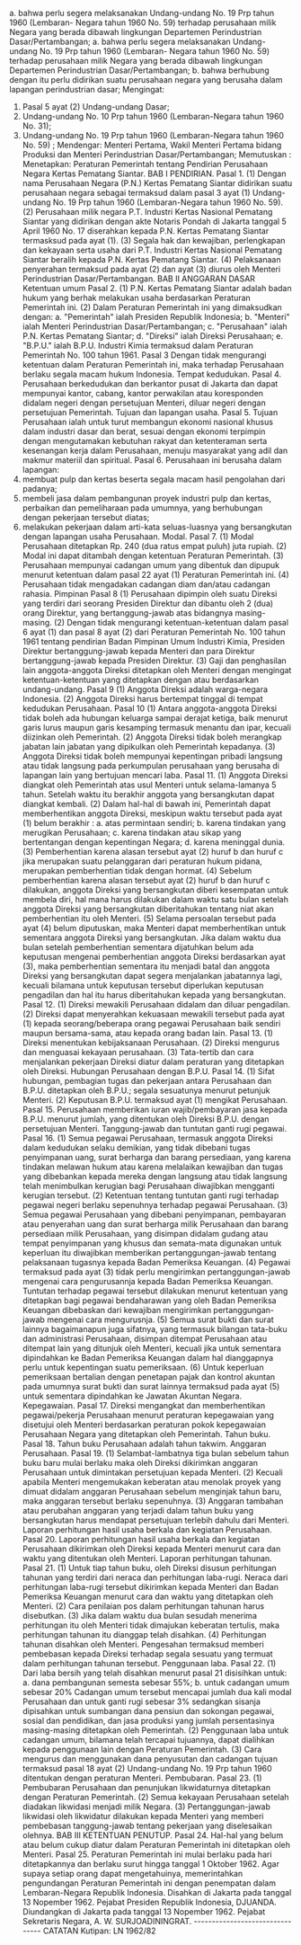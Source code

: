  a. bahwa perlu segera melaksanakan Undang-undang No. 19 Prp tahun 1960 (Lembaran- Negara tahun 1960 No. 59) terhadap perusahaan milik Negara yang berada dibawah lingkungan Departemen Perindustrian Dasar/Pertambangan; a. bahwa perlu segera melaksanakan Undang-undang No. 19 Prp tahun 1960 (Lembaran- Negara tahun 1960 No. 59) terhadap perusahaan milik Negara yang berada dibawah lingkungan Departemen Perindustrian Dasar/Pertambangan;
b. bahwa berhubung dengan itu perlu didirikan suatu perusahaan negara yang berusaha dalam lapangan perindustrian dasar;
Mengingat:

1. Pasal 5 ayat (2) Undang-undang Dasar;
2. Undang-undang No. 10 Prp tahun 1960 (Lembaran-Negara tahun 1960 No. 31);
3. Undang-undang No. 19 Prp tahun 1960 (Lembaran-Negara tahun 1960 No. 59) ; Mendengar: Menteri Pertama, Wakil Menteri Pertama bidang Produksi dan Menteri Perindustrian Dasar/Pertambangan; Memutuskan : Menetapkan: Peraturan Pemerintah tentang Pendirian Perusahaan Negara Kertas Pematang Siantar. BAB I PENDIRIAN. Pasal 1. (1) Dengan nama Perusahaan Negara (P.N.) Kertas Pematang Siantar didirikan suatu perusahaan negara sebagai termaksud dalam pasal 3 ayat (1) Undang-undang No. 19 Prp tahun 1960 (Lembaran-Negara tahun 1960 No. 59). (2) Perusahaan milik negara P.T. Industri Kertas Nasional Pematang Siantar yang didirikan dengan akte Notaris Pondah di Jakarta tanggal 5 April 1960 No. 17 diserahkan kepada P.N. Kertas Pematang Siantar termasksud pada ayat (1). (3) Segala hak dan kewajiban, perlengkapan dan kekayaan serta usaha dari P.T. Industri Kertas Nasional Pematang Siantar beralih kepada P.N. Kertas Pematang Siantar. (4) Pelaksanaan penyerahan termaksud pada ayat (2) dan ayat (3) diurus oleh Menteri Perindustrian Dasar/Pertambangan. BAB II ANGGARAN DASAR Ketentuan umum Pasal 2. (1) P.N. Kertas Pematang Siantar adalah badan hukum yang berhak melakukan usaha berdasarkan Peraturan Pemerintah ini. (2) Dalam Peraturan Pemerintah ini yang dimaksudkan dengan:
a. "Pemerintah" ialah Presiden Republik Indonesia;
b. "Menteri" ialah Menteri Perindustrian Dasar/Pertambangan;
c. "Perusahaan" ialah P.N. Kertas Pematang Siantar;
d. "Direksi" ialah Direksi Perusahaan;
e. "B.P.U." ialah B.P.U. Industri Kimia termaksud dalam Peraturan Pemerintah No. 100 tahun 1961. Pasal 3 Dengan tidak mengurangi ketentuan dalam Peraturan Pemerintah ini, maka terhadap Perusahaan berlaku segala macam hukum Indonesia. Tempat kedudukan. Pasal 4. Perusahaan berkedudukan dan berkantor pusat di Jakarta dan dapat mempunyai kantor, cabang, kantor perwakilan atau koresponden didalam negeri dengan persetujuan Menteri, diluar negeri dengan persetujuan Pemerintah. Tujuan dan lapangan usaha. Pasal 5. Tujuan Perusahaan ialah untuk turut membangun ekonomi nasional khusus dalam industri dasar dan berat, sesuai dengan ekonomi terpimpin dengan mengutamakan kebutuhan rakyat dan ketenteraman serta kesenangan kerja dalam Perusahaan, menuju masyarakat yang adil dan makmur materiil dan spiritual. Pasal 6. Perusahaan ini berusaha dalam lapangan:
1. membuat pulp dan kertas beserta segala macam hasil pengolahan dari padanya;
2. membeli jasa dalam pembangunan proyek industri pulp dan kertas, perbaikan dan pemeliharaan pada umumnya, yang berhubungan dengan pekerjaan tersebut diatas;
3. melakukan pekerjaan dalam arti-kata seluas-luasnya yang bersangkutan dengan lapangan usaha Perusahaan. Modal. Pasal 7. (1) Modal Perusahaan ditetapkan Rp. 240 (dua ratus empat puluh) juta rupiah. (2) Modal ini dapat ditambah dengan ketentuan Peraturan Pemerintah. (3) Perusahaan mempunyai cadangan umum yang dibentuk dan dipupuk menurut ketentuan dalam pasal 22 ayat (1) Peraturan Pemerintah ini. (4) Perusahaan tidak mengadakan cadangan diam dan/atau cadangan rahasia. Pimpinan Pasal 8 (1) Perusahaan dipimpin oleh suatu Direksi yang terdiri dari seorang Presiden Direktur dan dibantu oleh 2 (dua) orang Direktur, yang bertanggung-jawab atas bidangnya masing- masing. (2) Dengan tidak mengurangi ketentuan-ketentuan dalam pasal 6 ayat (1) dan pasal 8 ayat (2) dari Peraturan Pemerintah No. 100 tahun 1961 tentang pendirian Badan Pimpinan Umum Industri Kimia, Presiden Direktur bertanggung-jawab kepada Menteri dan para Direktur bertanggung-jawab kepada Presiden Direktur. (3) Gaji dan penghasilan lain anggota-anggota Direksi ditetapkan oleh Menteri dengan mengingat ketentuan-ketentuan yang ditetapkan dengan atau berdasarkan undang-undang. Pasal 9 (1) Anggota Direksi adalah warga-negara Indonesia. (2) Anggota Direksi harus bertempat tinggal di tempat kedudukan Perusahaan. Pasal 10 (1) Antara anggota-anggota Direksi tidak boleh ada hubungan keluarga sampai derajat ketiga, baik menurut garis lurus maupun garis kesamping termasuk menantu dan ipar, kecuali diizinkan oleh Pemerintah. (2) Anggota Direksi tidak boleh merangkap jabatan lain jabatan yang dipikulkan oleh Pemerintah kepadanya. (3) Anggota Direksi tidak boleh mempunyai kepentingan pribadi langsung atau tidak langsung pada perkumpulan perusahaan yang berusaha di lapangan lain yang bertujuan mencari laba. Pasal 11. (1) Anggota Direksi diangkat oleh Pemerintah atas usul Menteri untuk selama-lamanya 5 tahun. Setelah waktu itu berakhir anggota yang bersangkutan dapat diangkat kembali. (2) Dalam hal-hal di bawah ini, Pemerintah dapat memberhentikan anggota Direksi, meskipun waktu tersebut pada ayat (1) belum berakhir :
a. atas permintaan sendiri;
b. karena tindakan yang merugikan Perusahaan;
c. karena tindakan atau sikap yang bertentangan dengan kepentingan Negara;
d. karena meninggal dunia. (3) Pemberhentian karena alasan tersebut ayat (2) huruf b dan huruf c jika merupakan suatu pelanggaran dari peraturan hukum pidana, merupakan pemberhentian tidak dengan hormat. (4) Sebelum pemberhentian karena alasan tersebut ayat (2) huruf b dan huruf c dilakukan, anggota Direksi yang bersangkutan diberi kesempatan untuk membela diri, hal mana harus dilakukan dalam waktu satu bulan setelah anggota Direksi yang bersangkutan diberitahukan tentang niat akan pemberhentian itu oleh Menteri. (5) Selama persoalan tersebut pada ayat (4) belum diputuskan, maka Menteri dapat memberhentikan untuk sementara anggota Direksi yang bersangkutan. Jika dalam waktu dua bulan setelah pemberhentian sementara dijatuhkan belum ada keputusan mengenai pemberhentian anggota Direksi berdasarkan ayat (3), maka pemberhentian sementara itu menjadi batal dan anggota Direksi yang bersangkutan dapat segera menjalankan jabatannya lagi, kecuali bilamana untuk keputusan tersebut diperlukan keputusan pengadilan dan hal itu harus diberitahukan kepada yang bersangkutan. Pasal 12. (1) Direksi mewakili Perusahaan didalam dan diluar pengadilan. (2) Direksi dapat menyerahkan kekuasaan mewakili tersebut pada ayat (1) kepada seorang/beberapa orang pegawai Perusahaan baik sendiri maupun bersama-sama, atau kepada orang badan lain. Pasal 13. (1) Direksi menentukan kebijaksanaan Perusahaan. (2) Direksi mengurus dan menguasai kekayaan perusahaan. (3) Tata-tertib dan cara menjalankan pekerjaan Direksi diatur dalam peraturan yang ditetapkan oleh Direksi. Hubungan Perusahaan dengan B.P.U. Pasal 14. (1) Sifat hubungan, pembagian tugas dan pekerjaan antara Perusahaan dan B.P.U. ditetapkan oleh B.P.U.; segala sesuatunya menurut petunjuk Menteri. (2) Keputusan B.P.U. termaksud ayat (1) mengikat Perusahaan. Pasal 15. Perusahaan memberikan iuran wajib/pembayaran jasa kepada B.P.U. menurut jumlah, yang ditentukan oleh Direksi B.P.U. dengan persetujuan Menteri. Tanggung-jawab dan tuntutan ganti rugi pegawai. Pasal 16.
(1) Semua pegawai Perusahaan, termasuk anggota Direksi dalam kedudukan selaku demikian, yang tidak dibebani tugas penyimpanan uang, surat berharga dan barang persediaan, yang karena tindakan melawan hukum atau karena melalaikan kewajiban dan tugas yang dibebankan kepada mereka dengan langsung atau tidak langsung telah menimbulkan kerugian bagi Perusahaan diwajibkan mengganti kerugian tersebut. (2) Ketentuan tentang tuntutan ganti rugi terhadap pegawai negeri berlaku sepenuhnya terhadap pegawai Perusahaan. (3) Semua pegawai Perusahaan yang dibebani penyimpanan, pembayaran atau penyerahan uang dan surat berharga milik Perusahaan dan barang persediaan milik Perusahaan, yang disimpan didalam gudang atau tempat penyimpanan yang khusus dan semata-mata digunakan untuk keperluan itu diwajibkan memberikan pertanggungan-jawab tentang pelaksanaan tugasnya kepada Badan Pemeriksa Keuangan. (4) Pegawai termaksud pada ayat (3) tidak perlu mengirimkan pertanggungan-jawab mengenai cara pengurusannja kepada Badan Pemeriksa Keuangan. Tuntutan terhadap pegawai tersebut dilakukan menurut ketentuan yang ditetapkan bagi pegawai bendaharawan yang oleh Badan Pemeriksa Keuangan dibebaskan dari kewajiban mengirimkan pertanggungan-jawab mengenai cara mengurusnja. (5) Semua surat bukti dan surat lainnya bagaimanapun juga sifatnya, yang termasuk bilangan tata-buku dan administrasi Perusahaan, disimpan ditempat Perusahaan atau ditempat lain yang ditunjuk oleh Menteri, kecuali jika untuk sementara dipindahkan ke Badan Pemeriksa Keuangan dalam hal dianggapnya perlu untuk kepentingan suatu pemeriksaan. (6) Untuk keperluan pemeriksaan bertalian dengan penetapan pajak dan kontrol akuntan pada umumnya surat bukti dan surat lainnya termaksud pada ayat (5) untuk sementara dipindahkan ke Jawatan Akuntan Negara. Kepegawaian. Pasal 17. Direksi mengangkat dan memberhentikan pegawai/pekerja Perusahaan menurut peraturan kepegawaian yang disetujui oleh Menteri berdasarkan peraturan pokok kepegawaian Perusahaan Negara yang ditetapkan oleh Pemerintah. Tahun buku. Pasal 18. Tahun buku Perusahaan adalah tahun takwim. Anggaran Perusahaan. Pasal 19. (1) Selambat-lambatnya tiga bulan sebelum tahun buku baru mulai berlaku maka oleh Direksi dikirimkan anggaran Perusahaan untuk dimintakan persetujuan kepada Menteri. (2) Kecuali apabila Menteri mengemukakan keberatan atau menolak proyek yang dimuat didalam anggaran Perusahaan sebelum menginjak tahun baru, maka anggaran tersebut berlaku sepenuhnya. (3) Anggaran tambahan atau perubahan anggaran yang terjadi dalam tahun buku yang bersangkutan harus mendapat persetujuan terlebih dahulu dari Menteri. Laporan perhitungan hasil usaha berkala dan kegiatan Perusahaan. Pasal 20. Laporan perhitungan hasil usaha berkala dan kegiatan Perusahaan dikirimkan oleh Direksi kepada Menteri menurut cara dan waktu yang ditentukan oleh Menteri. Laporan perhitungan tahunan. Pasal 21. (1) Untuk tiap tahun buku, oleh Direksi disusun perhitungan tahunan yang terdiri dari neraca dan perhitungan laba-rugi. Neraca dari perhitungan laba-rugi tersebut dikirimkan kepada Menteri dan Badan Pemeriksa Keuangan menurut cara dan waktu yang ditetapkan oleh Menteri. (2) Cara penilaian pos dalam perhitungan tahunan harus disebutkan. (3) Jika dalam waktu dua bulan sesudah menerima perhitungan itu oleh Menteri tidak dimajukan keberatan tertulis, maka perhitungan tahunan itu dianggap telah disahkan. (4) Perhitungan tahunan disahkan oleh Menteri. Pengesahan termaksud memberi pembebasan kepada Direksi terhadap segala sesuatu yang termuat dalam perhitungan tahunan tersebut. Penggunaan laba. Pasal 22. (1) Dari laba bersih yang telah disahkan menurut pasal 21 disisihkan untuk:
a. dana pembangunan semesta sebesar 55%;
b. untuk cadangan umum sebesar 20% Cadangan umum tersebut mencapai jumlah dua kali modal Perusahaan dan untuk ganti rugi sebesar 3% sedangkan sisanja dipisahkan untuk sumbangan dana pensiun dan sokongan pegawai, sosial dan pendidikan, dan jasa produksi yang jumlah persentasinya masing-masing ditetapkan oleh Pemerintah. (2) Penggunaan laba untuk cadangan umum, bilamana telah tercapai tujuannya, dapat dialihkan kepada penggunaan lain dengan Peraturan Pemerintah. (3) Cara mengurus dan menggunakan dana penyusutan dan cadangan tujuan termaksud pasal 18 ayat (2) Undang-undang No. 19 Prp tahun 1960 ditentukan dengan peraturan Menteri. Pembubaran. Pasal 23. (1) Pembubaran Perusahaan dan penunjukan likwidaturnya ditetapkan dengan Peraturan Pemerintah.
(2) Semua kekayaan Perusahaan setelah diadakan likwidasi menjadi milik Negara. (3) Pertanggungan-jawab likwidasi oleh likwidatur dilakukan kepada Menteri yang memberi pembebasan tanggung-jawab tentang pekerjaan yang diselesaikan olehnya. BAB III KETENTUAN PENUTUP. Pasal 24. Hal-hal yang belum atau belum cukup diatur dalam Peraturan Pemerintah ini ditetapkan oleh Menteri. Pasal 25. Peraturan Pemerintah ini mulai berlaku pada hari ditetapkannya dan berlaku surut hingga tanggal 1 Oktober 1962. Agar supaya setiap orang dapat mengetahuinya, memerintahkan pengundangan Peraturan Pemerintah ini dengan penempatan dalam Lembaran-Negara Republik Indonesia. Disahkan di Jakarta pada tanggal 13 Nopember 1962. Pejabat Presiden Republik Indonesia, DJUANDA. Diundangkan di Jakarta pada tanggal 13 Nopember 1962. Pejabat Sekretaris Negara, A. W. SURJOADININGRAT. -------------------------------- CATATAN Kutipan: LN 1962/82